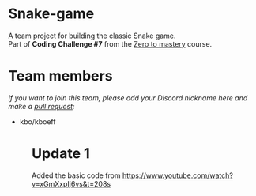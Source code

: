 # Snake-game

A team project for building the classic Snake game.<br>
Part of <strong>Coding Challenge #7</strong> from the <a href="https://github.com/zero-to-mastery">Zero to mastery</a> course.

# Team members
<em>If you want to join this team, please add your Discord nickname here and make a <a href="https://help.github.com/articles/creating-a-pull-request/">pull request</a>:</em><br>
<ul>
  <li>kbo/kboeff</li>
<ul>


# Update 1
Added the basic code from https://www.youtube.com/watch?v=xGmXxpIj6vs&t=208s
